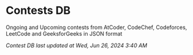 # Contests DB

Ongoing and Upcoming contests from AtCoder, CodeChef, Codeforces, LeetCode and GeeksforGeeks in JSON format

*Contest DB last updated at Wed, Jun 26, 2024 3:40 AM*  
